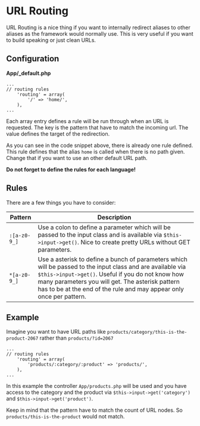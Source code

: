 URL Routing
=============================

URL Routing is a nice thing if you want to internally redirect aliases to other aliases as the framework would normally use.
This is very useful if you want to build speaking or just clean URLs.

Configuration
--------------

**App/_default.php**
~~~{.php}
...
// routing rules
	'routing' = array(
	    '/' => 'home/',
	),
...
~~~

Each array entry defines a rule will be run through when an URL is requested. The key is the pattern that have to match the incoming url. The value defines the target of the redirection.

As you can see in the code snippet above, there is already one rule defined. This rule defines that the alias `home` is called when there is no path given. Change that if you want to use an other default URL path.

**Do not forget to define the rules for each language!**

Rules
------

There are a few things you have to consider:

Pattern | Description
--------| ------------
`:[a-z0-9_]` | Use a colon to define a parameter which will be passed to the input class and is available via `$this->input->get()`. Nice to create pretty URLs without GET parameters.
`*[a-z0-9_]` | Use a asterisk to define a bunch of parameters which will be passed to the input class and are available via `$this->input->get()`. Useful if you do not know how many parameters you will get. The asterisk pattern has to be at the end of the rule and may appear only once per pattern.


Example
--------

Imagine you want to have URL paths like `products/category/this-is-the-product-2067` rather than `products/?id=2067`

~~~{.php}
...
// routing rules
	'routing' = array(
		'products/:category/:product' => 'products/',
	),
...
~~~

In this example the controller `App/products.php` will be used and you have access to the category and the product via `$this->input->get('category')` and `$this->input->get('product')`.

Keep in mind that the pattern have to match the count of URL nodes. So `products/this-is-the-product` would not match.